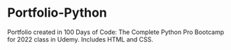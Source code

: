 # Portfolio-Python
Portfolio created in 100 Days of Code: The Complete Python Pro Bootcamp for 2022 class in Udemy. Includes HTML and CSS.
